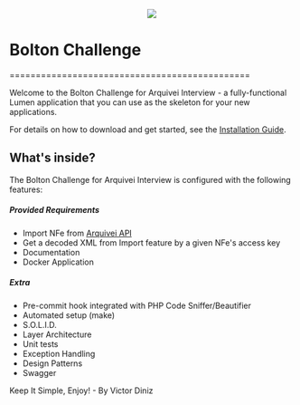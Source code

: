 <p align="center"><a href="https://github.com/v1c70rd1n1z/bolton_challenge/wiki" target="_blank">
    <img src="http://imgur.com/sBnwLin.png">
</a></p>

# Bolton Challenge
==============================================

Welcome to the Bolton Challenge for Arquivei Interview - a 
fully-functional Lumen application that you can use as the skeleton for your 
new applications.

For details on how to download and get started, see the
[Installation Guide][1].

What's inside?
--------------

The Bolton Challenge for Arquivei Interview is configured with the 
following features:

##### Provided Requirements
  * Import NFe from [Arquivei API][2]
  * Get a decoded XML from Import feature by a given NFe's access key
  * Documentation
  * Docker Application
  
##### Extra
  * Pre-commit hook integrated with PHP Code Sniffer/Beautifier
  * Automated setup (make)
  * S.O.L.I.D.
  * Layer Architecture
  * Unit tests
  * Exception Handling
  * Design Patterns
  * Swagger
  
Keep It Simple, Enjoy! - By Victor Diniz

[1]: https://github.com/v1c70rd1n1z/bolton_challenge/wiki
[2]: https://docs.arquivei.com.br/?urls.primaryName=Arquivei%20API
